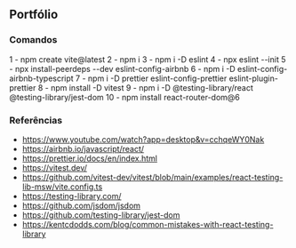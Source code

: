## Portfólio


### Comandos

1 - npm create vite@latest
2 - npm i
3 - npm i -D eslint
4 - npx eslint --init
5 - npx install-peerdeps --dev eslint-config-airbnb
6 - npm i -D eslint-config-airbnb-typescript
7 - npm i -D prettier eslint-config-prettier eslint-plugin-prettier
8 - npm install -D vitest
9 - npm i -D @testing-library/react @testing-library/jest-dom
10 - npm install react-router-dom@6


### Referências

- https://www.youtube.com/watch?app=desktop&v=cchqeWY0Nak
- https://airbnb.io/javascript/react/
- https://prettier.io/docs/en/index.html
- https://vitest.dev/
- https://github.com/vitest-dev/vitest/blob/main/examples/react-testing-lib-msw/vite.config.ts
- https://testing-library.com/
- https://github.com/jsdom/jsdom
- https://github.com/testing-library/jest-dom
- https://kentcdodds.com/blog/common-mistakes-with-react-testing-library